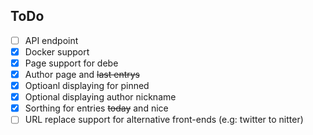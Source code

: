 ## ToDo
- [ ] API endpoint
- [x] Docker support
- [x] Page support for debe
- [x] Author page and ~~last entrys~~
- [x] Optioanl displaying for pinned
- [x] Optional displaying author nickname
- [x] Sorthing for entries ~~today~~ and nice
- [ ] URL replace support for alternative front-ends (e.g: twitter to nitter)
